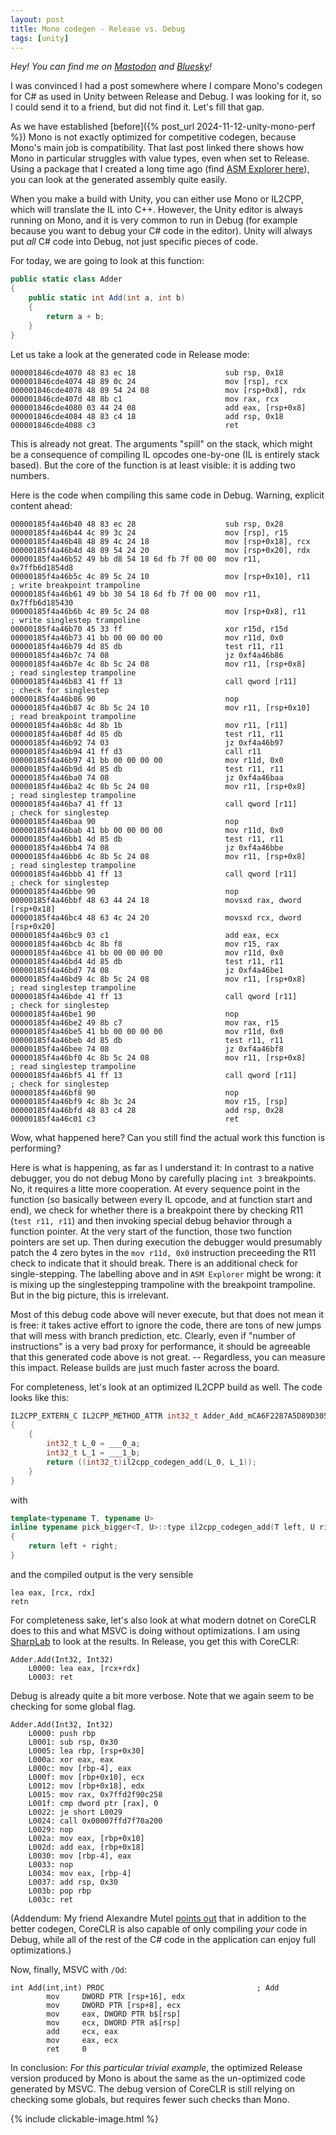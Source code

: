 ```yaml
---
layout: post
title: Mono codegen - Release vs. Debug 
tags: [unity]
---
```


_Hey! You can find me on [Mastodon](https://mastodon.gamedev.place/@sschoener) and [Bluesky](https://bsky.app/profile/sschoener.bsky.social)!_

I was convinced I had a post somewhere where I compare Mono's codegen for C# as used in Unity between Release and Debug. I was looking for it, so I could send it to a friend, but did not find it. Let's fill that gap.

As we have established [before]({% post_url 2024-11-12-unity-mono-perf %}) Mono is not exactly optimized for competitive codegen, because Mono's main job is compatibility. That last post linked there shows how Mono in particular struggles with value types, even when set to Release. Using a package that I created a long time ago (find [ASM Explorer here](https://github.com/sschoener/unity-asm-explorer-package)), you can look at the generated assembly quite easily.

When you make a build with Unity, you can either use Mono or IL2CPP, which will translate the IL into C++. However, the Unity editor is always running on Mono, and it is very common to run in Debug (for example because you want to debug your C# code in the editor). Unity will always put _all_ C# code into Debug, not just specific pieces of code.

For today, we are going to look at this function:

```csharp
public static class Adder
{
    public static int Add(int a, int b)
    {
        return a + b;
    }
}
```

Let us take a look at the generated code in Release mode:

```
000001846cde4070 48 83 ec 18                    sub rsp, 0x18
000001846cde4074 48 89 0c 24                    mov [rsp], rcx
000001846cde4078 48 89 54 24 08                 mov [rsp+0x8], rdx
000001846cde407d 48 8b c1                       mov rax, rcx
000001846cde4080 03 44 24 08                    add eax, [rsp+0x8]
000001846cde4084 48 83 c4 18                    add rsp, 0x18
000001846cde4088 c3                             ret
```

This is already not great. The arguments "spill" on the stack, which might be a consequence of compiling IL opcodes one-by-one (IL is entirely stack based). But the core of the function is at least visible: it is adding two numbers.

Here is the code when compiling this same code in Debug. Warning, explicit content ahead:
```
00000185f4a46b40 48 83 ec 28                    sub rsp, 0x28
00000185f4a46b44 4c 89 3c 24                    mov [rsp], r15
00000185f4a46b48 48 89 4c 24 18                 mov [rsp+0x18], rcx
00000185f4a46b4d 48 89 54 24 20                 mov [rsp+0x20], rdx
00000185f4a46b52 49 bb d8 54 18 6d fb 7f 00 00  mov r11, 0x7ffb6d1854d8
00000185f4a46b5c 4c 89 5c 24 10                 mov [rsp+0x10], r11          ; write breakpoint trampoline
00000185f4a46b61 49 bb 30 54 18 6d fb 7f 00 00  mov r11, 0x7ffb6d185430
00000185f4a46b6b 4c 89 5c 24 08                 mov [rsp+0x8], r11           ; write singlestep trampoline
00000185f4a46b70 45 33 ff                       xor r15d, r15d
00000185f4a46b73 41 bb 00 00 00 00              mov r11d, 0x0
00000185f4a46b79 4d 85 db                       test r11, r11
00000185f4a46b7c 74 08                          jz 0xf4a46b86                
00000185f4a46b7e 4c 8b 5c 24 08                 mov r11, [rsp+0x8]           ; read singlestep trampoline
00000185f4a46b83 41 ff 13                       call qword [r11]             ; check for singlestep
00000185f4a46b86 90                             nop
00000185f4a46b87 4c 8b 5c 24 10                 mov r11, [rsp+0x10]          ; read breakpoint trampoline
00000185f4a46b8c 4d 8b 1b                       mov r11, [r11]
00000185f4a46b8f 4d 85 db                       test r11, r11
00000185f4a46b92 74 03                          jz 0xf4a46b97                
00000185f4a46b94 41 ff d3                       call r11                     
00000185f4a46b97 41 bb 00 00 00 00              mov r11d, 0x0
00000185f4a46b9d 4d 85 db                       test r11, r11
00000185f4a46ba0 74 08                          jz 0xf4a46baa                
00000185f4a46ba2 4c 8b 5c 24 08                 mov r11, [rsp+0x8]           ; read singlestep trampoline
00000185f4a46ba7 41 ff 13                       call qword [r11]             ; check for singlestep
00000185f4a46baa 90                             nop
00000185f4a46bab 41 bb 00 00 00 00              mov r11d, 0x0
00000185f4a46bb1 4d 85 db                       test r11, r11
00000185f4a46bb4 74 08                          jz 0xf4a46bbe                
00000185f4a46bb6 4c 8b 5c 24 08                 mov r11, [rsp+0x8]           ; read singlestep trampoline
00000185f4a46bbb 41 ff 13                       call qword [r11]             ; check for singlestep
00000185f4a46bbe 90                             nop
00000185f4a46bbf 48 63 44 24 18                 movsxd rax, dword [rsp+0x18]
00000185f4a46bc4 48 63 4c 24 20                 movsxd rcx, dword [rsp+0x20]
00000185f4a46bc9 03 c1                          add eax, ecx
00000185f4a46bcb 4c 8b f8                       mov r15, rax
00000185f4a46bce 41 bb 00 00 00 00              mov r11d, 0x0
00000185f4a46bd4 4d 85 db                       test r11, r11
00000185f4a46bd7 74 08                          jz 0xf4a46be1                
00000185f4a46bd9 4c 8b 5c 24 08                 mov r11, [rsp+0x8]           ; read singlestep trampoline
00000185f4a46bde 41 ff 13                       call qword [r11]             ; check for singlestep
00000185f4a46be1 90                             nop
00000185f4a46be2 49 8b c7                       mov rax, r15
00000185f4a46be5 41 bb 00 00 00 00              mov r11d, 0x0
00000185f4a46beb 4d 85 db                       test r11, r11
00000185f4a46bee 74 08                          jz 0xf4a46bf8                
00000185f4a46bf0 4c 8b 5c 24 08                 mov r11, [rsp+0x8]           ; read singlestep trampoline
00000185f4a46bf5 41 ff 13                       call qword [r11]             ; check for singlestep
00000185f4a46bf8 90                             nop
00000185f4a46bf9 4c 8b 3c 24                    mov r15, [rsp]
00000185f4a46bfd 48 83 c4 28                    add rsp, 0x28
00000185f4a46c01 c3                             ret
```

Wow, what happened here? Can you still find the actual work this function is performing?

Here is what is happening, as far as I understand it: In contrast to a native debugger, you do not debug Mono by carefully placing `int 3` breakpoints. No, it requires a litte more cooperation. At every sequence point in the function (so basically between every IL opcode, and at function start and end), we check for whether there is a breakpoint there by checking R11 (`test r11, r11`) and then invoking special debug behavior through a function pointer. At the very start of the function, those two function pointers are set up. Then during execution the debugger would presumably patch the 4 zero bytes in the `mov r11d, 0x0` instruction preceeding the R11 check to indicate that it should break. There is an additional check for single-stepping. The labelling above and in `ASM Explorer` might be wrong: it is mixing up the singlestepping trampoline with the breakpoint trampoline. But in the big picture, this is irrelevant.

Most of this debug code above will never execute, but that does not mean it is free: it takes active effort to ignore the code, there are tons of new jumps that will mess with branch prediction, etc. Clearly, even if "number of instructions" is a very bad proxy for performance, it should be agreeable that this generated code above is not great. -- Regardless, you can measure this impact. Release builds are just much faster across the board.

For completeness, let's look at an optimized IL2CPP build as well. The code looks like this:

```cpp
IL2CPP_EXTERN_C IL2CPP_METHOD_ATTR int32_t Adder_Add_mCA6F2287A5D89D3050A3932750CB8CC867E0A172 (int32_t ___0_a, int32_t ___1_b, const RuntimeMethod* method) 
{
	{
		int32_t L_0 = ___0_a;
		int32_t L_1 = ___1_b;
		return ((int32_t)il2cpp_codegen_add(L_0, L_1));
	}
}
```

with
```cpp
template<typename T, typename U>
inline typename pick_bigger<T, U>::type il2cpp_codegen_add(T left, U right)
{
    return left + right;
}
```

and the compiled output is the very sensible
```
lea eax, [rcx, rdx]
retn
```

For completeness sake, let's also look at what modern dotnet on CoreCLR does to this and what MSVC is doing without optimizations. I am using [SharpLab](https://sharplab.io) to look at the results. In Release, you get this with CoreCLR:

```
Adder.Add(Int32, Int32)
    L0000: lea eax, [rcx+rdx]
    L0003: ret
```

Debug is already quite a bit more verbose. Note that we again seem to be checking for some global flag.
```
Adder.Add(Int32, Int32)
    L0000: push rbp
    L0001: sub rsp, 0x30
    L0005: lea rbp, [rsp+0x30]
    L000a: xor eax, eax
    L000c: mov [rbp-4], eax
    L000f: mov [rbp+0x10], ecx
    L0012: mov [rbp+0x18], edx
    L0015: mov rax, 0x7ffd2f90c258
    L001f: cmp dword ptr [rax], 0
    L0022: je short L0029
    L0024: call 0x00007ffd7f70a200
    L0029: nop
    L002a: mov eax, [rbp+0x10]
    L002d: add eax, [rbp+0x18]
    L0030: mov [rbp-4], eax
    L0033: nop
    L0034: mov eax, [rbp-4]
    L0037: add rsp, 0x30
    L003b: pop rbp
    L003c: ret
```

(Addendum: My friend Alexandre Mutel [points out](https://mastodon.social/@xoofx/113800539551817044) that in addition to the better codegen, CoreCLR is also capable of only compiling _your_ code in Debug, while all of the rest of the C# code in the application can enjoy full optimizations.)

Now, finally, MSVC with `/Od`:

```
int Add(int,int) PROC                                  ; Add
        mov     DWORD PTR [rsp+16], edx
        mov     DWORD PTR [rsp+8], ecx
        mov     eax, DWORD PTR b$[rsp]
        mov     ecx, DWORD PTR a$[rsp]
        add     ecx, eax
        mov     eax, ecx
        ret     0
```

In conclusion: *For this particular trivial example*, the optimized Release version produced by Mono is about the same as the un-optimized code generated by MSVC. The debug version of CoreCLR is still relying on checking some globals, but requires fewer such checks than Mono.

{% include clickable-image.html %}